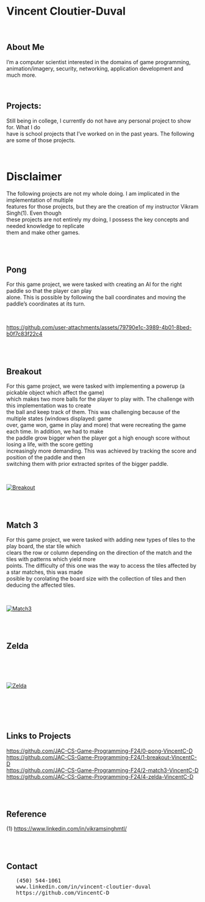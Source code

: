 # Vincent Cloutier-Duval
</br>

## About Me 

I’m a computer scientist interested in the domains of game programming, </br>
animation/imagery, security, networking, application development and much more.  

 </br>

## Projects: 

Still being in college, I currently do not have any personal project to show for. What I do</br> 
have is school projects that I’ve worked on in the past years. The following are some of those projects. 

</br>

# Disclaimer 

The following projects are not my whole doing. I am implicated in the implementation of multiple</br> 
features for those projects, but they are the creation of my instructor Vikram Singh(1). Even though</br> 
these projects are not entirely my doing, I possess the key concepts and needed knowledge to replicate</br> 
them and make other games. 

</br></br>

## Pong

For this game project, we were tasked with creating an AI for the right paddle so that the player can play</br>
alone. This is possible by following the ball coordinates and moving the paddle’s coordinates at its turn. 

</br>

https://github.com/user-attachments/assets/79790e1c-3989-4b01-8bed-b0f7c83f22c4

</br></br>

## Breakout

For this game project, we were tasked with implementing a powerup (a pickable object which affect the game)</br> 
which makes two more balls for the player to play with. The challenge with this implementation was to create</br> 
the ball and keep track of them. This was challenging because of the multiple states (windows displayed: game</br> 
over, game won, game in play and more) that were recreating the game each time. In addition, we had to make</br> 
the paddle grow bigger when the player got a high enough score without losing a life, with the score getting</br> 
increasingly more demanding. This was achieved by tracking the score and position of the paddle and then</br> 
switching them with prior extracted sprites of the bigger paddle.

</br>

[![Breakout](https://markdown-videos-api.jorgenkh.no/url?url=https%3A%2F%2Fwww.youtube.com%2Fwatch%3Fv%3D3s4wBpV2xo4%26ab_channel%3Dvincent_544)](https://www.youtube.com/watch?v=3s4wBpV2xo4&ab_channel=vincent_544)

</br></br>

## Match 3
For this game project, we were tasked with adding new types of tiles to the play board, the star tile which</br> 
clears the row or column depending on the direction of the match and the tiles with patterns which yield more</br> 
points. The difficulty of this one was the way to access the tiles affected by a star matches, this was made</br> 
posible by corolating the board size with the collection of tiles and then deducing the affected tiles.

</br>

[![Match3](https://markdown-videos-api.jorgenkh.no/url?url=https%3A%2F%2Fwww.youtube.com%2Fwatch%3Fv%3Dv7ssjojvSe8%26ab_channel%3Dvincent_544)](https://www.youtube.com/watch?v=v7ssjojvSe8&ab_channel=vincent_544)

</br></br>

## Zelda

<p>
  
</p>
</br></br></br>

[![Zelda](https://markdown-videos-api.jorgenkh.no/url?url=https%3A%2F%2Fwww.youtube.com%2Fwatch%3Fv%3DiWSiaQ8NoZw%26ab_channel%3Dvincent_544)](https://www.youtube.com/watch?v=iWSiaQ8NoZw&ab_channel=vincent_544)

</br></br></br></br>
## Links to Projects
https://github.com/JAC-CS-Game-Programming-F24/0-pong-VincentC-D
</br>
https://github.com/JAC-CS-Game-Programming-F24/1-breakout-VincentC-D
</br>
https://github.com/JAC-CS-Game-Programming-F24/2-match3-VincentC-D
</br>
https://github.com/JAC-CS-Game-Programming-F24/4-zelda-VincentC-D

</br></br>

## Reference

(1)  https://www.linkedin.com/in/vikramsinghmtl/ 

</br></br>

## Contact
<pre>
   (450) 544-1061
   www.linkedin.com/in/vincent-cloutier-duval                           vincentcloutierduval@gmail.com
   https://github.com/VincentC-D                                   Salaberry-de-Valleyfield, QC J6T5Z1
</pre>
